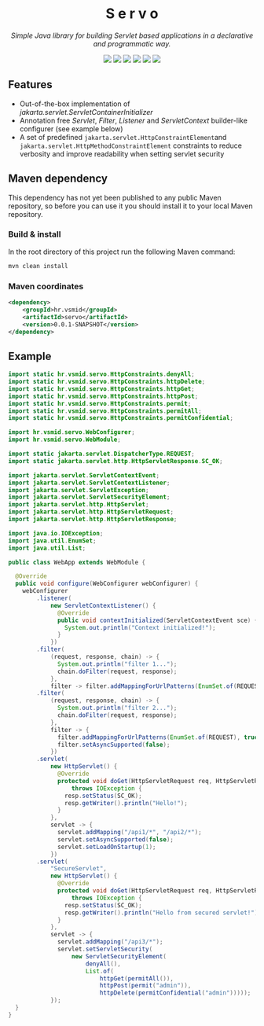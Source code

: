 <p>
  <h1 align="center">S e r v o</h1>
</p>
<p align="center">
   <label><i>Simple Java library for building Servlet based applications in a declarative and programmatic way.</i></label>
</p>
<p align="center">
  <a href="https://sonarcloud.io/dashboard?id=vsmid_servo"><img src="https://sonarcloud.io/api/project_badges/measure?project=vsmid_servo&metric=alert_status"/></a>
  <a href="https://sonarcloud.io/dashboard?id=vsmid_servo"><img src="https://sonarcloud.io/api/project_badges/measure?project=vsmid_servo&metric=security_rating"/></a>
  <a href="https://sonarcloud.io/dashboard?id=vsmid_servo"><img src="https://sonarcloud.io/api/project_badges/measure?project=vsmid_servo&metric=sqale_rating"/></a>
  <a href="https://sonarcloud.io/dashboard?id=vsmid_servo"><img src="https://sonarcloud.io/api/project_badges/measure?project=vsmid_servo&metric=reliability_rating"/></a>
  <a href="https://sonarcloud.io/dashboard?id=vsmid_servo"><img src="https://sonarcloud.io/api/project_badges/measure?project=vsmid_servo&metric=vulnerabilities"/></a>
  <a href="https://sonarcloud.io/dashboard?id=vsmid_servo"><img src="https://sonarcloud.io/api/project_badges/measure?project=vsmid_servo&metric=coverage"/></a>
</p>

## Features

* Out-of-the-box implementation of _jakarta.servlet.ServletContainerInitializer_
* Annotation free _Servlet_, _Filter_, _Listener_ and _ServletContext_ builder-like configurer (see example below)
* A set of predefined `jakarta.servlet.HttpConstraintElement`and `jakarta.servlet.HttpMethodConstraintElement`
  constraints to reduce verbosity and improve readability when setting servlet security

## Maven dependency

This dependency has not yet been published to any public Maven repository, so before you can use it you should
install it to your local Maven repository.

### Build & install

In the root directory of this project run the following Maven command:

```bash 
mvn clean install
```

### Maven coordinates

```xml
<dependency>
    <groupId>hr.vsmid</groupId>
    <artifactId>servo</artifactId>
    <version>0.0.1-SNAPSHOT</version>
</dependency>
```

## Example

```java
import static hr.vsmid.servo.HttpConstraints.denyAll;
import static hr.vsmid.servo.HttpConstraints.httpDelete;
import static hr.vsmid.servo.HttpConstraints.httpGet;
import static hr.vsmid.servo.HttpConstraints.httpPost;
import static hr.vsmid.servo.HttpConstraints.permit;
import static hr.vsmid.servo.HttpConstraints.permitAll;
import static hr.vsmid.servo.HttpConstraints.permitConfidential;

import hr.vsmid.servo.WebConfigurer;
import hr.vsmid.servo.WebModule;

import static jakarta.servlet.DispatcherType.REQUEST;
import static jakarta.servlet.http.HttpServletResponse.SC_OK;

import jakarta.servlet.ServletContextEvent;
import jakarta.servlet.ServletContextListener;
import jakarta.servlet.ServletException;
import jakarta.servlet.ServletSecurityElement;
import jakarta.servlet.http.HttpServlet;
import jakarta.servlet.http.HttpServletRequest;
import jakarta.servlet.http.HttpServletResponse;

import java.io.IOException;
import java.util.EnumSet;
import java.util.List;

public class WebApp extends WebModule {

  @Override
  public void configure(WebConfigurer webConfigurer) {
    webConfigurer
        .listener(
            new ServletContextListener() {
              @Override
              public void contextInitialized(ServletContextEvent sce) {
                System.out.println("Context initialized!");
              }
            })
        .filter(
            (request, response, chain) -> {
              System.out.println("filter 1...");
              chain.doFilter(request, response);
            },
            filter -> filter.addMappingForUrlPatterns(EnumSet.of(REQUEST), true, "/api1/*"))
        .filter(
            (request, response, chain) -> {
              System.out.println("filter 2...");
              chain.doFilter(request, response);
            },
            filter -> {
              filter.addMappingForUrlPatterns(EnumSet.of(REQUEST), true, "/api2/*");
              filter.setAsyncSupported(false);
            })
        .servlet(
            new HttpServlet() {
              @Override
              protected void doGet(HttpServletRequest req, HttpServletResponse resp)
                  throws IOException {
                resp.setStatus(SC_OK);
                resp.getWriter().println("Hello!");
              }
            },
            servlet -> {
              servlet.addMapping("/api1/*", "/api2/*");
              servlet.setAsyncSupported(false);
              servlet.setLoadOnStartup(1);
            })
        .servlet(
            "SecureServlet",
            new HttpServlet() {
              @Override
              protected void doGet(HttpServletRequest req, HttpServletResponse resp)
                  throws IOException {
                resp.setStatus(SC_OK);
                resp.getWriter().println("Hello from secured servlet!");
              }
            },
            servlet -> {
              servlet.addMapping("/api3/*");
              servlet.setServletSecurity(
                  new ServletSecurityElement(
                      denyAll(),
                      List.of(
                          httpGet(permitAll()),
                          httpPost(permit("admin")),
                          httpDelete(permitConfidential("admin")))));
            });
  }
}
```
